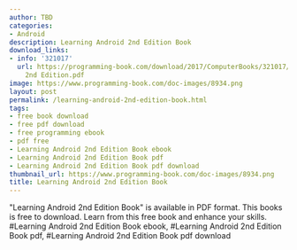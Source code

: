 ```yaml
---
author: TBD
categories:
- Android
description: Learning Android 2nd Edition Book
download_links:
- info: '321017'
  url: https://programming-book.com/download/2017/ComputerBooks/321017/Learning Android
    2nd Edition.pdf
image: https://www.programming-book.com/doc-images/8934.png
layout: post
permalink: /learning-android-2nd-edition-book.html
tags:
- free book download
- free pdf download
- free programming ebook
- pdf free
- Learning Android 2nd Edition Book ebook
- Learning Android 2nd Edition Book pdf
- Learning Android 2nd Edition Book pdf download
thumbnail_url: https://www.programming-book.com/doc-images/8934.png
title: Learning Android 2nd Edition Book
---
```


 
<div class="item-desc text-justify">
  "Learning Android 2nd Edition Book" is available in PDF format. This books is free to download. Learn from this free book and enhance your skills.
  <br>
  #Learning Android 2nd Edition Book ebook, #Learning Android 2nd Edition Book pdf, #Learning Android 2nd Edition Book pdf download
</div>